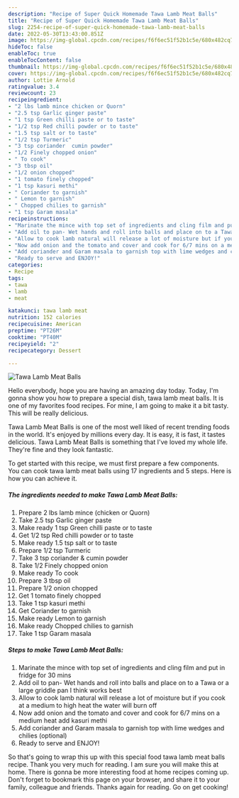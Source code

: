 ```yaml
---
description: "Recipe of Super Quick Homemade Tawa Lamb Meat Balls"
title: "Recipe of Super Quick Homemade Tawa Lamb Meat Balls"
slug: 2254-recipe-of-super-quick-homemade-tawa-lamb-meat-balls
date: 2022-05-30T13:43:00.851Z
image: https://img-global.cpcdn.com/recipes/f6f6ec51f52b1c5e/680x482cq70/tawa-lamb-meat-balls-recipe-main-photo.jpg
hideToc: false
enableToc: true
enableTocContent: false
thumbnail: https://img-global.cpcdn.com/recipes/f6f6ec51f52b1c5e/680x482cq70/tawa-lamb-meat-balls-recipe-main-photo.jpg
cover: https://img-global.cpcdn.com/recipes/f6f6ec51f52b1c5e/680x482cq70/tawa-lamb-meat-balls-recipe-main-photo.jpg
author: Lottie Arnold
ratingvalue: 3.4
reviewcount: 23
recipeingredient:
- "2 lbs lamb mince chicken or Quorn"
- "2.5 tsp Garlic ginger paste"
- "1 tsp Green chilli paste or to taste"
- "1/2 tsp Red chilli powder or to taste"
- "1.5 tsp salt or to taste"
- "1/2 tsp Turmeric"
- "3 tsp coriander  cumin powder"
- "1/2 Finely chopped onion"
- " To cook"
- "3 tbsp oil"
- "1/2 onion chopped"
- "1 tomato finely chopped"
- "1 tsp kasuri methi"
- " Coriander to garnish"
- " Lemon to garnish"
- " Chopped chilies to garnish"
- "1 tsp Garam masala"
recipeinstructions:
- "Marinate the mince with top set of ingredients and cling film and put in fridge for 30 mins"
- "Add oil to pan- Wet hands and roll into balls and place on to a Tawa or a large griddle pan I think works best"
- "Allow to cook lamb natural will release a lot of moisture but if you cook at a medium to high heat the water will burn off"
- "Now add onion and the tomato and cover and cook for 6/7 mins on a medium heat add kasuri methi"
- "Add coriander and Garam masala to garnish top with lime wedges and chilies (optional)"
- "Ready to serve and ENJOY!"
categories:
- Recipe
tags:
- tawa
- lamb
- meat

katakunci: tawa lamb meat 
nutrition: 152 calories
recipecuisine: American
preptime: "PT26M"
cooktime: "PT40M"
recipeyield: "2"
recipecategory: Dessert

---
```



![Tawa Lamb Meat Balls](https://img-global.cpcdn.com/recipes/f6f6ec51f52b1c5e/680x482cq70/tawa-lamb-meat-balls-recipe-main-photo.jpg)

Hello everybody, hope you are having an amazing day today. Today, I'm gonna show you how to prepare a special dish, tawa lamb meat balls. It is one of my favorites food recipes. For mine, I am going to make it a bit tasty. This will be really delicious.

Tawa Lamb Meat Balls is one of the most well liked of recent trending foods in the world. It's enjoyed by millions every day. It is easy, it is fast, it tastes delicious. Tawa Lamb Meat Balls is something that I've loved my whole life. They're fine and they look fantastic.




To get started with this recipe, we must first prepare a few components. You can cook tawa lamb meat balls using 17 ingredients and 5 steps. Here is how you can achieve it.

<!--inarticleads1-->

##### The ingredients needed to make Tawa Lamb Meat Balls:

1. Prepare 2 lbs lamb mince (chicken or Quorn)
1. Take 2.5 tsp Garlic ginger paste
1. Make ready 1 tsp Green chilli paste or to taste
1. Get 1/2 tsp Red chilli powder or to taste
1. Make ready 1.5 tsp salt or to taste
1. Prepare 1/2 tsp Turmeric
1. Take 3 tsp coriander & cumin powder
1. Take 1/2 Finely chopped onion
1. Make ready  To cook
1. Prepare 3 tbsp oil
1. Prepare 1/2 onion chopped
1. Get 1 tomato finely chopped
1. Take 1 tsp kasuri methi
1. Get  Coriander to garnish
1. Make ready  Lemon to garnish
1. Make ready  Chopped chilies to garnish
1. Take 1 tsp Garam masala




<!--inarticleads2-->

##### Steps to make Tawa Lamb Meat Balls:

1. Marinate the mince with top set of ingredients and cling film and put in fridge for 30 mins
1. Add oil to pan- Wet hands and roll into balls and place on to a Tawa or a large griddle pan I think works best
1. Allow to cook lamb natural will release a lot of moisture but if you cook at a medium to high heat the water will burn off
1. Now add onion and the tomato and cover and cook for 6/7 mins on a medium heat add kasuri methi
1. Add coriander and Garam masala to garnish top with lime wedges and chilies (optional)
1. Ready to serve and ENJOY!



So that's going to wrap this up with this special food tawa lamb meat balls recipe. Thank you very much for reading. I am sure you will make this at home. There is gonna be more interesting food at home recipes coming up. Don't forget to bookmark this page on your browser, and share it to your family, colleague and friends. Thanks again for reading. Go on get cooking!

